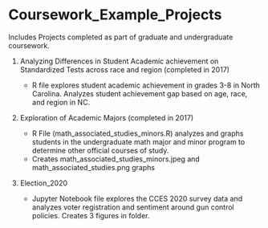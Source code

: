 # Coursework_Example_Projects


Includes Projects completed as part of graduate and undergraduate coursework. 

1) Analyzing Differences in Student Academic achievement on Standardized Tests across race and region (completed in 2017)
	- R file explores student academic achievement in grades 3-8 in North Carolina. Analyzes student achievement gap based on age, race, and region in NC. 

2) Exploration of Academic Majors (completed in 2017)
	- R File (math_associated_studies_minors.R) analyzes and graphs students in the undergraduate math major and minor program to determine other official courses of study. 
	- Creates math_associated_studies_minors.jpeg and math_associated_studies.png graphs
	
3) Election_2020
	- Jupyter Notebook file explores the CCES 2020 survey data and analyzes voter registration and sentiment around gun control policies. Creates 3 figures in folder.